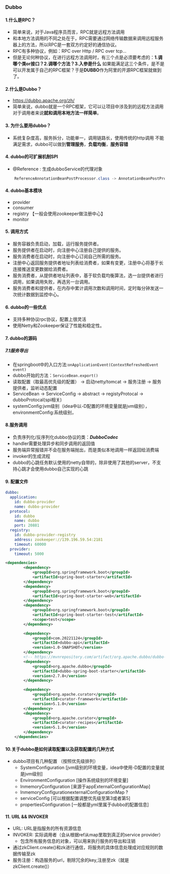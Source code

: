 ### Dubbo
 #### 1.什么是RPC？

- 简单来说，对于Java程序员⽽⾔，RPC就是远程⽅法调⽤
- 和本地方法调用的不同之处在于，RPC需要通过网络传输数据来调用远程服务器上的方法，所以RPC是一套双方约定好的通信协议。
- RPC有多种协议，例如：RPC over Http / RPC over tcp...
- 但是无论何种协议，在进行远程方法调用时，有三个点是必须要考虑的：**1.调哪个类or接口？2.调哪个方法？3.入参是什么**
如果能满足这三个条件，是不是可以开发属于自己的RPC框架？于是**DUBBO**作为阿里的开源RPC框架就做到了。

#### 2.什么是Dubbo？

- https://dubbo.apache.org/zh/
- 简单来说，dubbo就是一个RPC框架，它可以让项目中涉及到的远程方法调用对于调用者来说**就和调用本地方法一样简单**。

#### 3. 为什么要用dubbo？

- 系统复杂度高，服务拆分，功能单一，调用链路长，使用传统的http调用
不能满足需求，dubbo可以做到**管理服务**，**负载均衡**，**服务容错**

#### 4. dubbo的可扩展机制SPI

- @Reference : 生成dubboService的代理对象

```java
    ReferenceAnnotationBeanPostProcessor.class -> AnnotationBeanPostProcessor.class -> doGetInjectedBean()
```

#### 4. dubbo基本模块

- provider
- consumer
- registry 【一般会使用zookeeper做注册中心】
- monitor

#### 5. 调用方式

- 服务容器负责启动，加载，运行服务提供者。
- 服务提供者在启动时，向注册中心注册自己提供的服务。
- 服务消费者在启动时，向注册中心订阅自己所需的服务。
- 注册中心返回服务提供者地址列表给消费者，如果有变更，注册中心将基于长连接推送变更数据给消费者。
- 服务消费者，从提供者地址列表中，基于软负载均衡算法，选一台提供者进行调用，如果调用失败，再选另一台调用。
- 服务消费者和提供者，在内存中累计调用次数和调用时间，定时每分钟发送一次统计数据到监控中心。

#### 6. dubbo的一些优点

- 支持多种协议rpc协议，配置上很灵活
- 使用Netty和Zookeeper保证了性能和稳定性。

#### 7. dubbo的源码

##### 7.1服务导出 
- 在springboot中的入口方法:```onApplicationEvent(ContextRefreshedEvent event)```
- dubbo开始的方法：```ServiceBean.export()```
- 读取配置（取最高优先级的配置） -> 启动netty/tomcat -> 服务注册 -> 服务提供者，监听动态配置
- ServiceBean -> ServiceConfig -> abstract -> registyProtocal -> dubboProtocal(spi相关)
- systemConfig:jvm级别（idea中以-D配置的环境变量就是jvm级别），environmentConfig:系统级别，

#### 8.服务调用

- 负责序列化/反序列化dubbo协议的类：***DubboCodec***
- handler需要处理异步和同步调用的返回值
- 服务端异常报错并不会在服务端抛出，而是类似本地调用一样返回给消费端
- invoker的生成流程 
- dubbo的心跳任务默认使用的netty自带的，除非使用了其他的server，不支持心跳才会使用dubbo自己实现的心跳

#### 9. 配置文件

```yml
dubbo:
  application:
    id: dubbo-provider
    name: dubbo-provider
  protocol:
    id: dubbo
    name: dubbo
    port: 20881
  registry:
    id: dubbo-provider-registry
    address: zookeeper://139.196.59.54:2181
    timeout: 60000
  provider:
    timeout: 5000
```

```xml
<dependencies>
        <dependency>
            <groupId>org.springframework.boot</groupId>
            <artifactId>spring-boot-starter</artifactId>
        </dependency>
        <dependency>
            <groupId>org.springframework.boot</groupId>
            <artifactId>spring-boot-starter-web</artifactId>
        </dependency>
        <dependency>
            <groupId>org.springframework.boot</groupId>
            <artifactId>spring-boot-starter-test</artifactId>
            <scope>test</scope>
        </dependency>

        <dependency>
            <groupId>com.20221124</groupId>
            <artifactId>dubbo-api</artifactId>
            <version>1.0-SNAPSHOT</version>
        </dependency>
        <!-- https://mvnrepository.com/artifact/org.apache.dubbo/dubbo-spring-boot-starter -->
        <dependency>
            <groupId>org.apache.dubbo</groupId>
            <artifactId>dubbo-spring-boot-starter</artifactId>
            <version>2.7.8</version>
        </dependency>

        <dependency>
            <groupId>org.apache.curator</groupId>
            <artifactId>curator-framework</artifactId>
            <version>5.1.0</version>
        </dependency>
        <dependency>
            <groupId>org.apache.curator</groupId>
            <artifactId>curator-recipes</artifactId>
            <version>5.1.0</version>
        </dependency>
    </dependencies> 
```
    
    
    
    
    
    
    
#### 10.关于dubbo是如何读取配置以及获取配置的几种方式

 - dubbo项目有几种配置 （按照优先级排列）
   - SystemConfiguration [jvm级别的环境变量，idea中使用-D配置的变量就是jvm级别]
   - EnvironmentConfiguration [操作系统级别的环境变量]
   - InmemoryConfiguration [来源于appExternalConfigurationMap]
   - InmemoryConfigurationexternalConfigurationMap ?
   - serviceConfig [可以根据配置调整优先级至第3或者第5]
   - propertiesConfiguration [一般都是yml里属于dubbo的配置信息]

#### 11. URL && INVOKER

- URL: URL是指服务的所有资源信息
- INVOKER: 实际调用者（会从根据ref从map里取到真正的service provider）
  - 包含所有服务信息的对象，可以用来执行服务的导出和注销
- 通过zkClient.create()和zk进行通信，将服务的具体信息处理成对应规则的数据传输至zk
- 服务注册：构造服务的url，剔除冗余的key,注册至zk（就是zkClient.create()）


